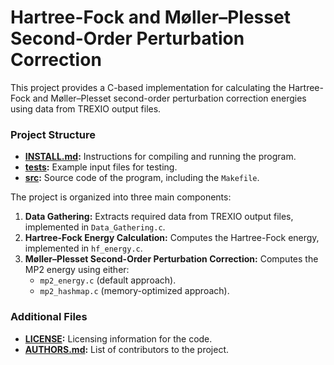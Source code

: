 # Hartree-Fock and Møller–Plesset Second-Order Perturbation Correction

This project provides a C-based implementation for calculating the Hartree-Fock and Møller–Plesset second-order perturbation correction energies using data from TREXIO output files.

### Project Structure

- **[INSTALL.md](INSTALL.md):** Instructions for compiling and running the program.
- **[tests](tests):** Example input files for testing.
- **[src](src):** Source code of the program, including the `Makefile`.

The project is organized into three main components:

1. **Data Gathering:** Extracts required data from TREXIO output files, implemented in `Data_Gathering.c`.
2. **Hartree-Fock Energy Calculation:** Computes the Hartree-Fock energy, implemented in `hf_energy.c`.
3. **Møller–Plesset Second-Order Perturbation Correction:** Computes the MP2 energy using either:
   - `mp2_energy.c` (default approach).
   - `mp2_hashmap.c` (memory-optimized approach).

### Additional Files

- **[LICENSE](LICENSE):** Licensing information for the code.
- **[AUTHORS.md](AUTHORS.md):** List of contributors to the project.
